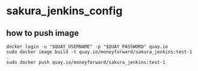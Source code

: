 # sakura_jenkins_config


## how to push image
```shell
docker login -u "$QUAY_USERNAME" -p "$QUAY_PASSWORD" quay.io
sudo docker image build -t quay.io/moneyforward/sakura_jenkins:test-1 .
sudo docker push quay.io/moneyforward/sakura_jenkins:test-1
```